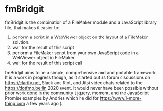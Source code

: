 # fmBridgit

fmBridgit is the combination of a FileMaker module and a JavaScript library file, that makes it easier to:
1. perform a script in a WebViewer object on the layout of a FileMaker solution.
2. wait for the result of this script
3. perform a FileMaker script from your own JavaScript code in a WebViewer object in FileMaker
4. wait for the result of this script call

fmBridgit aims to be a simple, comprehensive and and portable framework.
It is a work in progress though, as it started out as forum discussions on https://clarify.net, Slack and Riot, and Jitsi video chats related to the https://dotfmp.berlin 2020 event.
It would never have been possible without prior work done in the community ( jquery, moment, and the JavaScript Promise examples by Andries which he did for https://www.1-more-thing.com a few years ago ).


